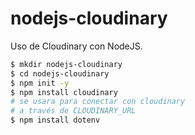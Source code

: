 # nodejs-cloudinary
Uso de Cloudinary con NodeJS.

```bash
$ mkdir nodejs-cloudinary
$ cd nodejs-cloudinary 
$ npm init -y 
$ npm install cloudinary
# se usara para conectar con cloudinary
# a través de CLOUDINARY_URL
$ npm install dotenv 
```
